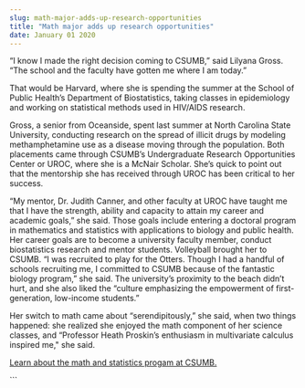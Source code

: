 ```yaml
---
slug: math-major-adds-up-research-opportunities
title: "Math major adds up research opportunities"
date: January 01 2020
---
```


 
<p>
  “I know I made the right decision coming to CSUMB,” said Lilyana Gross. “The
  school and the faculty have gotten me where I am today.”
</p>
<p>
  That would be Harvard, where she is spending the summer at the School of
  Public Health’s Department of Biostatistics, taking classes in epidemiology
  and working on statistical methods used in HIV/AIDS research.
</p>
<p>
  Gross, a senior from Oceanside, spent last summer at North Carolina State
  University, conducting research on the spread of illicit drugs by modeling
  methamphetamine use as a disease moving through the population. Both
  placements came through CSUMB’s Undergraduate Research Opportunities Center or
  UROC, where she is a McNair Scholar. She’s quick to point out that the
  mentorship she has received through UROC has been critical to her success.
</p>
<p>
  “My mentor, Dr. Judith Canner, and other faculty at UROC have taught me that I
  have the strength, ability and capacity to attain my career and academic
  goals,” she said. Those goals include entering a doctoral program in
  mathematics and statistics with applications to biology and public health. Her
  career goals are to become a university faculty member, conduct biostatistics
  research and mentor students. Volleyball brought her to CSUMB. “I was
  recruited to play for the Otters. Though I had a handful of schools recruiting
  me, I committed to CSUMB because of the fantastic biology program,” she said.
  The university’s proximity to the beach didn’t hurt, and she also liked the
  “culture emphasizing the empowerment of first-generation, low-income
  students.”
</p>
<p>
  Her switch to math came about “serendipitously,” she said, when two things
  happened: she realized she enjoyed the math component of her science classes,
  and “Professor Heath Proskin’s enthusiasm in multivariate calculus inspired
  me," she said.
</p>
<p>
  <a href="https://csumb.edu/math"
    >Learn about the math and statistics progam at CSUMB.</a
  >
</p>
```
